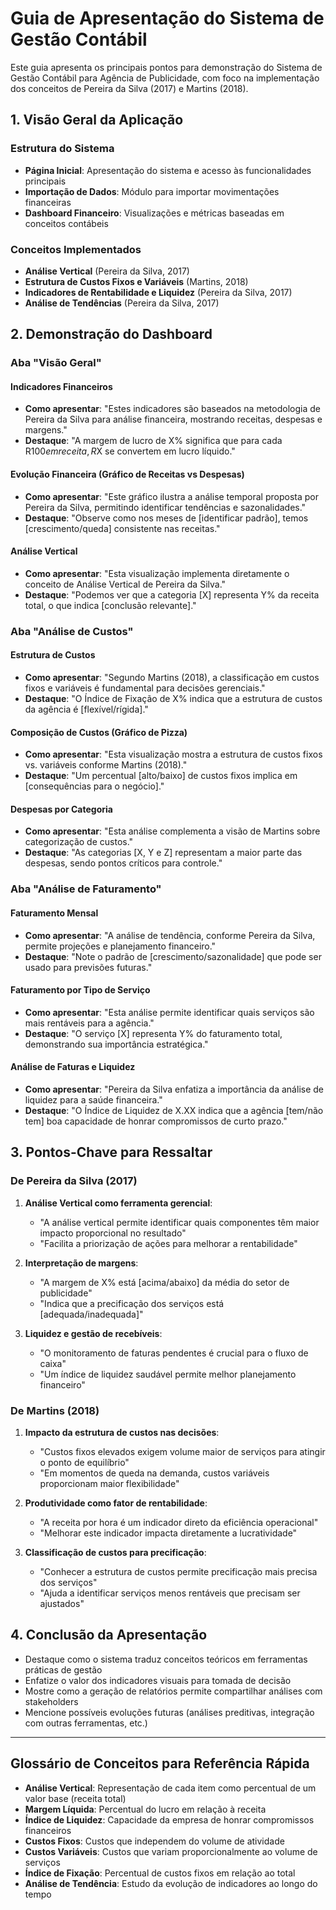 # Guia de Apresentação do Sistema de Gestão Contábil

Este guia apresenta os principais pontos para demonstração do Sistema de Gestão Contábil para Agência de Publicidade, com foco na implementação dos conceitos de Pereira da Silva (2017) e Martins (2018).

## 1. Visão Geral da Aplicação

### Estrutura do Sistema
- **Página Inicial**: Apresentação do sistema e acesso às funcionalidades principais
- **Importação de Dados**: Módulo para importar movimentações financeiras
- **Dashboard Financeiro**: Visualizações e métricas baseadas em conceitos contábeis

### Conceitos Implementados
- **Análise Vertical** (Pereira da Silva, 2017)
- **Estrutura de Custos Fixos e Variáveis** (Martins, 2018)
- **Indicadores de Rentabilidade e Liquidez** (Pereira da Silva, 2017)
- **Análise de Tendências** (Pereira da Silva, 2017)

## 2. Demonstração do Dashboard

### Aba "Visão Geral"

#### Indicadores Financeiros
- **Como apresentar**: "Estes indicadores são baseados na metodologia de Pereira da Silva para análise financeira, mostrando receitas, despesas e margens."
- **Destaque**: "A margem de lucro de X% significa que para cada R$100 em receita, R$X se convertem em lucro líquido."

#### Evolução Financeira (Gráfico de Receitas vs Despesas)
- **Como apresentar**: "Este gráfico ilustra a análise temporal proposta por Pereira da Silva, permitindo identificar tendências e sazonalidades."
- **Destaque**: "Observe como nos meses de [identificar padrão], temos [crescimento/queda] consistente nas receitas."

#### Análise Vertical
- **Como apresentar**: "Esta visualização implementa diretamente o conceito de Análise Vertical de Pereira da Silva."
- **Destaque**: "Podemos ver que a categoria [X] representa Y% da receita total, o que indica [conclusão relevante]."

### Aba "Análise de Custos"

#### Estrutura de Custos
- **Como apresentar**: "Segundo Martins (2018), a classificação em custos fixos e variáveis é fundamental para decisões gerenciais."
- **Destaque**: "O Índice de Fixação de X% indica que a estrutura de custos da agência é [flexível/rígida]."

#### Composição de Custos (Gráfico de Pizza)
- **Como apresentar**: "Esta visualização mostra a estrutura de custos fixos vs. variáveis conforme Martins (2018)."
- **Destaque**: "Um percentual [alto/baixo] de custos fixos implica em [consequências para o negócio]."

#### Despesas por Categoria
- **Como apresentar**: "Esta análise complementa a visão de Martins sobre categorização de custos."
- **Destaque**: "As categorias [X, Y e Z] representam a maior parte das despesas, sendo pontos críticos para controle."

### Aba "Análise de Faturamento"

#### Faturamento Mensal
- **Como apresentar**: "A análise de tendência, conforme Pereira da Silva, permite projeções e planejamento financeiro."
- **Destaque**: "Note o padrão de [crescimento/sazonalidade] que pode ser usado para previsões futuras."

#### Faturamento por Tipo de Serviço
- **Como apresentar**: "Esta análise permite identificar quais serviços são mais rentáveis para a agência."
- **Destaque**: "O serviço [X] representa Y% do faturamento total, demonstrando sua importância estratégica."

#### Análise de Faturas e Liquidez
- **Como apresentar**: "Pereira da Silva enfatiza a importância da análise de liquidez para a saúde financeira."
- **Destaque**: "O Índice de Liquidez de X.XX indica que a agência [tem/não tem] boa capacidade de honrar compromissos de curto prazo."

## 3. Pontos-Chave para Ressaltar

### De Pereira da Silva (2017)
1. **Análise Vertical como ferramenta gerencial**:
   - "A análise vertical permite identificar quais componentes têm maior impacto proporcional no resultado"
   - "Facilita a priorização de ações para melhorar a rentabilidade"

2. **Interpretação de margens**:
   - "A margem de X% está [acima/abaixo] da média do setor de publicidade"
   - "Indica que a precificação dos serviços está [adequada/inadequada]"

3. **Liquidez e gestão de recebíveis**:
   - "O monitoramento de faturas pendentes é crucial para o fluxo de caixa"
   - "Um índice de liquidez saudável permite melhor planejamento financeiro"

### De Martins (2018)
1. **Impacto da estrutura de custos nas decisões**:
   - "Custos fixos elevados exigem volume maior de serviços para atingir o ponto de equilíbrio"
   - "Em momentos de queda na demanda, custos variáveis proporcionam maior flexibilidade"

2. **Produtividade como fator de rentabilidade**:
   - "A receita por hora é um indicador direto da eficiência operacional"
   - "Melhorar este indicador impacta diretamente a lucratividade"

3. **Classificação de custos para precificação**:
   - "Conhecer a estrutura de custos permite precificação mais precisa dos serviços"
   - "Ajuda a identificar serviços menos rentáveis que precisam ser ajustados"

## 4. Conclusão da Apresentação

- Destaque como o sistema traduz conceitos teóricos em ferramentas práticas de gestão
- Enfatize o valor dos indicadores visuais para tomada de decisão
- Mostre como a geração de relatórios permite compartilhar análises com stakeholders
- Mencione possíveis evoluções futuras (análises preditivas, integração com outras ferramentas, etc.)

---

## Glossário de Conceitos para Referência Rápida

- **Análise Vertical**: Representação de cada item como percentual de um valor base (receita total)
- **Margem Líquida**: Percentual do lucro em relação à receita
- **Índice de Liquidez**: Capacidade da empresa de honrar compromissos financeiros
- **Custos Fixos**: Custos que independem do volume de atividade
- **Custos Variáveis**: Custos que variam proporcionalmente ao volume de serviços
- **Índice de Fixação**: Percentual de custos fixos em relação ao total
- **Análise de Tendência**: Estudo da evolução de indicadores ao longo do tempo